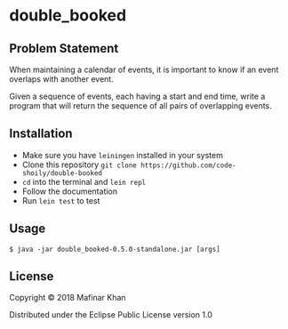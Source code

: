 # double_booked

## Problem Statement

When maintaining a calendar of events, it is important to know if an event overlaps with another event.

Given a sequence of events, each having a start and end time, write a program that will return the sequence of all pairs of overlapping events.

## Installation

* Make sure you have `leiningen` installed in your system
* Clone this repository `git clone https://github.com/code-shoily/double-booked`
* `cd` into the terminal and `lein repl`
* Follow the documentation
* Run `lein test` to test

## Usage

    $ java -jar double_booked-0.5.0-standalone.jar [args]


## License

Copyright © 2018 Mafinar Khan

Distributed under the Eclipse Public License version 1.0
